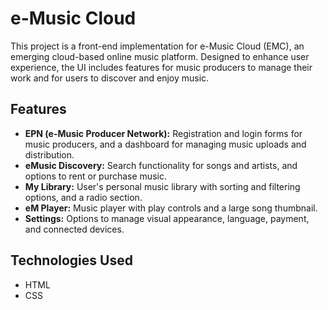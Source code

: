 # e-Music Cloud

This project is a front-end implementation for e-Music Cloud (EMC), an emerging cloud-based online music platform. Designed to enhance user experience, the UI includes features for music producers to manage their work and for users to discover and enjoy music.

## Features
- **EPN (e-Music Producer Network):** Registration and login forms for music producers, and a dashboard for managing music uploads and distribution.
- **eMusic Discovery:** Search functionality for songs and artists, and options to rent or purchase music.
- **My Library:** User's personal music library with sorting and filtering options, and a radio section.
- **eM Player:** Music player with play controls and a large song thumbnail.
- **Settings:** Options to manage visual appearance, language, payment, and connected devices.

## Technologies Used
- HTML
- CSS
